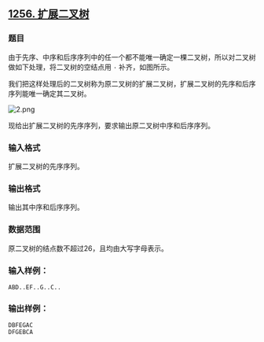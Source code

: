 ## [1256. 扩展二叉树](https://www.acwing.com/problem/content/1258/)

### 题目

由于先序、中序和后序序列中的任一个都不能唯一确定一棵二叉树，所以对二叉树做如下处理，将二叉树的空结点用 `·` 补齐，如图所示。

我们把这样处理后的二叉树称为原二叉树的扩展二叉树，扩展二叉树的先序和后序序列能唯一确定其二叉树。

 ![2.png](https://cdn.acwing.com/media/article/image/2019/12/11/19_07ba6eda1b-2.png)

现给出扩展二叉树的先序序列，要求输出原二叉树中序和后序序列。

### 输入格式

扩展二叉树的先序序列。

### 输出格式

输出其中序和后序序列。

### 数据范围

原二叉树的结点数不超过26，且均由大写字母表示。

### 输入样例：

```
ABD..EF..G..C..
```

### 输出样例：

```
DBFEGAC
DFGEBCA
```
